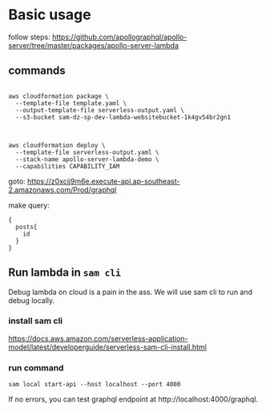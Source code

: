 
# Basic usage 

follow steps:
https://github.com/apollographql/apollo-server/tree/master/packages/apollo-server-lambda

## commands

```

aws cloudformation package \
  --template-file template.yaml \
  --output-template-file serverless-output.yaml \
  --s3-bucket sam-dz-sp-dev-lambda-websitebucket-1k4gv54br2gn1



aws cloudformation deploy \
  --template-file serverless-output.yaml \
  --stack-name apollo-server-lambda-demo \
  --capabilities CAPABILITY_IAM

```

goto: https://z0xcij9m6e.execute-api.ap-southeast-2.amazonaws.com/Prod/graphql

make query:
```
{
  posts{
    id
  }
}
```


## Run lambda in `sam cli`

Debug lambda on cloud is a pain in the ass. We will use sam cli to run and debug locally.

### install sam cli

https://docs.aws.amazon.com/serverless-application-model/latest/developerguide/serverless-sam-cli-install.html

### run command
```
sam local start-api --host localhost --port 4000
```
If no errors, you can test graphql endpoint at http://localhost:4000/graphql.







